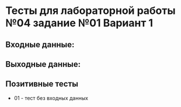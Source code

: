 # Тесты для лабораторной работы №04 задание №01 Вариант 1
## Входные данные: 
## Выходные данные: 

## Позитивные тесты
 - 01 - тест без входных данных